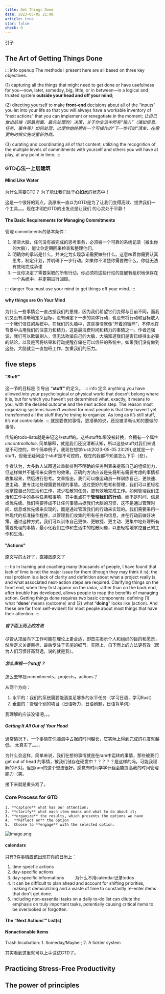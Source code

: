 ```yaml
---
title: Get Things Done
date: 2023-05-05 21:08
article: true
star: false
check: 0
---
```


引子


## The Art of Getting Things Done
::: info openup
The methods I present here are all based on three key objectives: 

(1) capturing all the things that might need to get done or have usefulness for you—now, later, someday, big, little, or in between—in a logical and trusted system **outside your head and off your mind**;

(2) directing yourself to make **front-end** decisions about all of the “inputs” you let into your life so that you will always have a workable inventory of “next actions” that you can implement or renegotiate in the moment;
*让自己做出前端（即最前面、最先处理的）决策，关于你生活中所有“输入”（诸如信息、任务、事件等）如何处理，以便你始终拥有一个可操作的“下一步行动”清单，在需要的时候实施或重新协商。*

(3) curating and coordinating all of that content, utilizing the recognition of the multiple levels of commitments with yourself and others you will have at play, at any point in time.
:::


### GTD心法--上层建筑
#### Mind Like Water
为什么需要GTD？ 为了能让我们处于**心如水**的状态中！

这是一个很好的观点，我原来一直以为GTD是为了让我们变得高效、提供我们一个工具。。。现在才明白GTD的出发点是让我们 的心灵处于平静！

#### The Basic Requirements for Managing Commitments
管理 commitments的基本条件：
1. 清空大脑，任何没有被完成的思考事务，必须被一个可靠的系统记录（搬出你的大脑），能让你定期回来检查和整理他们。
2. 明确你的承诺是什么，并决定为实现承诺需要做些什么。这意味着你需要认真思考，制定计划，并明确下一步行动。如果你不清楚你需要做什么，你就无法有效地完成承诺
3. 一旦你决定了需要采取的所有行动，你必须将这些行动的提醒有组织地保存在一个系统中，并定期进行回顾。　

::: danger
You must use your mind to get things off your mind.
:::



#### why things are On Your Mind
为什么一些事情会一直占据我们的思维，因为我们希望它们变得与目前不同，而我们又没有清晰地定义目标，没有确定下一步的具体行动，也没有将行动和目标放入一个我们信任的系统中。在我们的头脑中，这些事情就像“开着的循环”，不停地在背景中占用我们的注意力和精力，这是最浪费时间和精力的事情之一。作者还强调，我们可以欺骗别人，但无法欺骗自己的大脑，大脑知道我们是否已经得出必要的结论，以及是否将结果和行动提醒存储在可以信任的系统中，如果我们没有做到这些，大脑就会一直加班工作，加重我们的压力。

## five steps
#### “Stuff”
这一节的目标是 引导出 **“stuff”** 的定义。
::: info 定义
anything you have allowed into your psychological or physical world that doesn’t belong where it is, but for which you haven’t yet determined what, exactly, it means to you, with the desired outcome and the next action step. The reason most organizing systems haven’t worked for most people is that they haven’t yet transformed all the stuff they’re trying to organize. As long as it’s still stuff, it’s not controllable.
:::
就是要做的事情，更准确的说，还没被清晰认知的要做的事情。

传统的todo-lists就是来记这些stuff的。这些stuff如果没被转换，会拥有一个属性*uncontraollable*.  简单解释，就是我们还没清晰认知，所以这些stuff对我们来说是不可控的。举个简单例子，我现在想学rust(2023-05-05 23:29),这就是一个stuff，但毫无疑问这个stuff是不可控的，现在的我都不知道怎么下手（悲）。

作者认为，大多数人试图通过重新排列不明确的任务列表来提高自己的组织能力，但这样做并不能带来实质性的效果。正确的方法应该是先将所有需要考虑的事情都收集起来，然后进行思考。文章指出，我们可以像运动员一样训练自己，更快速、更主动、更专注地处理需要处理的事情。通过更好的思考和管理，我们可以更轻松地掌控自己的生活和工作，减少松散的任务，更有效地完成工作。如何管理我们生活和工作中的各种任务和事项，其中重点在于**管理我们的行动**，而不是时间、信息或优先级。我们需要养成不让任何事情占据我们大脑的习惯，这不是通过管理时间、信息或优先级来实现的，而是通过管理我们的行动来实现的。我们需要采用一种现代的标准操作程序，以管理我们收集的所有任务和信息，并在行动前做好决策。通过这种方式，我们可以训练自己更快、更敏捷、更主动、更集中地处理所有需要处理的事情，最小化我们工作和生活中的松散问题，以更轻松地掌控自己的工作和生活。

#### "Actions"
原文写的太好了，直接放原文了

::: tip
In training and coaching many thousands of people, I have found that lack of time is not the major issue for them (though they may think it is); the real problem is a lack of clarity and definition about what a project really is, and what associated next-action steps are required. Clarifying things on the front end, when they first appear on the radar, rather than on the back end, after trouble has developed, allows people to reap the benefits of managing action.
Getting things done requires two basic components: defining 
(1) what “**done**' means (outcome) and 
(2) what “**doing**” Iooks like (action). And these are far from self-evident for most people about most things that have their attention.
:::

##### 自下而上而上的方法
尽管从顶层向下工作可能在理论上更合适，即首先揭示个人和组织的目的和愿景，然后定义关键目标，最后专注于实施的细节。实际上，自下而上的方法更有效（因为人们习惯好高骛远，说的就是我）。

##### 怎么审视一个stuff？
怎么去审视commitments，projects，actions？

从两个方向：
1. 水平的：我们的系统需要能涵盖足够多的水平任务（学习日语，学习Rust）
2. 垂直的：管理个别的项目（日语听力，日语刷题，日语背单词）　

我理解的应该没错吧。。。

##### Getting It All Out of Your Head
通常情况下，一个事情在你脑海中占据的时间越长，它实际上得到完成的程度就越低。
太真实了。。。。

为什么会这样，简单来说，我们在想的事情就是在ram中运转的事情，那些被我们get out of head 的事情，被我们储存在硬盘中？？？？？是这样的吗。可能我理解的不对。但是ram的这个想法很好。感觉有时间学学计组会能提高我的时间管理能力（笑。

接下来就是重头戏了。

### Core Process for GTD
 
```ad-info 
1. **capture** what has our attention;
2. **clarify** what each item means and what to do about it;
3. **organize** the results, which presents the options we have
4.  **Reflect on** the option
5.  Choose to **engage** with the selected option.
```

![image.png](http://oss.naglfar28.com/naglfar28/202305060734365.png)


#### calendars
只有3件事情应该出现在你的日历上：
1. time-specfic actions
2. day-specific actions
3. day-specific informations　
　
为什么不用calendar记录todos
1. it can be difficult to plan ahead and account for shifting priorities, making it demoralizing and a waste of time to constantly re-enter items that don't get done. 
2. including non-essential tasks on a daily to-do list can dilute the emphasis on truly important tasks, potentially causing critical items to be overlooked or forgotten.

#### The “Next Actions'” List(s)
#### Nonactionable Items
Trash
Incubation: 1. Someday/Maybe ; 2. A tickler system

其实看到这里就可以上手试试GTD了。

## Practicing Stress-Free Productivity

## The power of principles
